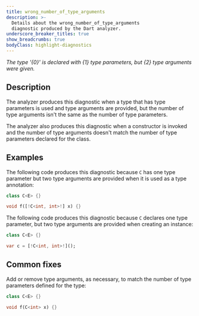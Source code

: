 ```yaml
---
title: wrong_number_of_type_arguments
description: >-
  Details about the wrong_number_of_type_arguments
  diagnostic produced by the Dart analyzer.
underscore_breaker_titles: true
show_breadcrumbs: true
bodyClass: highlight-diagnostics
---
```


_The type '{0}' is declared with {1} type parameters, but {2} type arguments
were given._

## Description

The analyzer produces this diagnostic when a type that has type parameters
is used and type arguments are provided, but the number of type arguments
isn't the same as the number of type parameters.

The analyzer also produces this diagnostic when a constructor is invoked
and the number of type arguments doesn't match the number of type
parameters declared for the class.

## Examples

The following code produces this diagnostic because `C` has one type
parameter but two type arguments are provided when it is used as a type
annotation:

```dart
class C<E> {}

void f([!C<int, int>!] x) {}
```

The following code produces this diagnostic because `C` declares one type
parameter, but two type arguments are provided when creating an instance:

```dart
class C<E> {}

var c = [!C<int, int>!]();
```

## Common fixes

Add or remove type arguments, as necessary, to match the number of type
parameters defined for the type:

```dart
class C<E> {}

void f(C<int> x) {}
```
